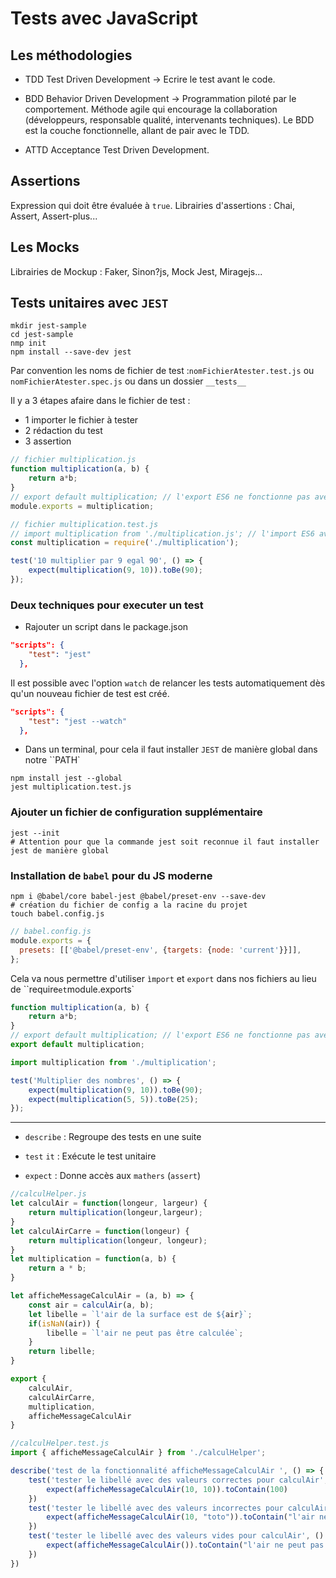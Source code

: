 # Tests avec JavaScript

## Les méthodologies

- TDD Test Driven Development ->
    Ecrire le test avant le code.

- BDD Behavior Driven Development ->
    Programmation piloté par le comportement.
    Méthode agile qui encourage la collaboration (développeurs, responsable qualité, intervenants techniques). Le BDD est la couche fonctionnelle, allant de pair avec le TDD.

- ATTD Acceptance Test Driven Development.

## Assertions

Expression qui doit être évaluée à `true`.
Librairies d'assertions : Chai, Assert, Assert-plus...

## Les Mocks

Librairies de Mockup : Faker, Sinon?js, Mock Jest, Miragejs...

## Tests unitaires avec `JEST`

````shell script
mkdir jest-sample
cd jest-sample
nmp init
npm install --save-dev jest
````

Par convention les noms de fichier de test :`nomFichierAtester.test.js` ou `nomFichierAtester.spec.js` ou dans un dossier `__tests__`

Il y a 3 étapes afaire dans le fichier de test :

- 1 importer le fichier à tester
- 2 rédaction du test
- 3 assertion

````javascript
// fichier multiplication.js
function multiplication(a, b) {
    return a*b;
}
// export default multiplication; // l'export ES6 ne fonctionne pas avec Jest
module.exports = multiplication;
````

````javascript
// fichier multiplication.test.js
// import multiplication from './multiplication.js'; // l'import ES6 avec jest ne fonctionne pas
const multiplication = require('./multiplication');

test('10 multiplier par 9 egal 90', () => {
    expect(multiplication(9, 10)).toBe(90);
});
````

### Deux techniques pour executer un test

- Rajouter un script dans le package.json

````json
"scripts": {
    "test": "jest"
  },
````

Il est possible avec l'option `watch` de relancer les tests automatiquement dès qu'un nouveau fichier de test est créé.

````json
"scripts": {
    "test": "jest --watch"
  },
````

- Dans un terminal, pour cela il faut installer `JEST` de manière global dans notre ``PATH`

````shell script
npm install jest --global
jest multiplication.test.js
````

### Ajouter un fichier de configuration supplémentaire

````shell script
jest --init
# Attention pour que la commande jest soit reconnue il faut installer jest de manière global
````

### Installation de `babel` pour du JS moderne

````shell script
npm i @babel/core babel-jest @babel/preset-env --save-dev
# création du fichier de config a la racine du projet
touch babel.config.js
````

````javascript
// babel.config.js
module.exports = {
  presets: [['@babel/preset-env', {targets: {node: 'current'}}]],
};
````

Cela va nous permettre d'utiliser `ìmport` et `export` dans nos fichiers au lieu de ``require` et `module.exports`

````javascript
function multiplication(a, b) {
    return a*b;
}
// export default multiplication; // l'export ES6 ne fonctionne pas avec Jest
export default multiplication;
````

````javascript
import multiplication from './multiplication';

test('Multiplier des nombres', () => {
    expect(multiplication(9, 10)).toBe(90);
    expect(multiplication(5, 5)).toBe(25);
});
````

 ---

- `describe` : Regroupe des tests en une suite

- `test` `it` : Exécute le test unitaire

- `expect` : Donne accès aux `mathers` (`assert`)

````javascript
//calculHelper.js
let calculAir = function(longeur, largeur) {
    return multiplication(longeur,largeur);
}
let calculAirCarre = function(longeur) {
    return multiplication(longeur, longeur);
}
let multiplication = function(a, b) {
    return a * b;
}

let afficheMessageCalculAir = (a, b) => {
    const air = calculAir(a, b);
    let libelle = `l'air de la surface est de ${air}`;
    if(isNaN(air)) {
        libelle = `l'air ne peut pas être calculée`;
    } 
    return libelle;
}

export {
    calculAir,
    calculAirCarre,
    multiplication,
    afficheMessageCalculAir
}
````

````javascript
//calculHelper.test.js
import { afficheMessageCalculAir } from './calculHelper';

describe('test de la fonctionnalité afficheMessageCalculAir ', () => {
    test('tester le libellé avec des valeurs correctes pour calculAir', () => {
        expect(afficheMessageCalculAir(10, 10)).toContain(100)
    })
    test('tester le libellé avec des valeurs incorrectes pour calculAir', () => {
        expect(afficheMessageCalculAir(10, "toto")).toContain("l'air ne peut pas être calculée")
    })
    test('tester le libellé avec des valeurs vides pour calculAir', () => {
        expect(afficheMessageCalculAir()).toContain("l'air ne peut pas être calculée")
    })
})
````
